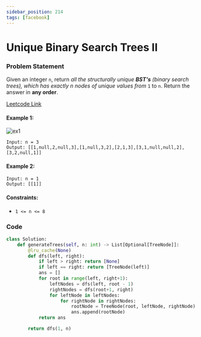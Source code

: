 ```yaml
---
sidebar_position: 214
tags: [facebook]
---
```


# Unique Binary Search Trees II

### Problem Statement

Given an integer `n`, return _all the structurally unique **BST's** (binary search trees), which has exactly n nodes of unique values from_ `1` to `n`. Return the answer in **any order**.

[Leetcode Link](https://leetcode.com/problems/unique-binary-search-trees-ii)

#### Example 1:

![ex1](https://assets.leetcode.com/uploads/2021/01/18/uniquebstn3.jpg)

```
Input: n = 3
Output: [[1,null,2,null,3],[1,null,3,2],[2,1,3],[3,1,null,null,2],[3,2,null,1]]
```

#### Example 2:

```
Input: n = 1
Output: [[1]]
```

#### Constraints:

- `1 <= n <= 8`

### Code

```python title="Python Code"
class Solution:
    def generateTrees(self, n: int) -> List[Optional[TreeNode]]:
        @lru_cache(None)
        def dfs(left, right):
            if left > right: return [None]
            if left == right: return [TreeNode(left)]
            ans = []
            for root in range(left, right+1):
                leftNodes = dfs(left, root - 1)
                rightNodes = dfs(root+1, right)
                for leftNode in leftNodes:
                    for rightNode in rightNodes:
                        rootNode = TreeNode(root, leftNode, rightNode)
                        ans.append(rootNode)
            return ans

        return dfs(1, n)
```
